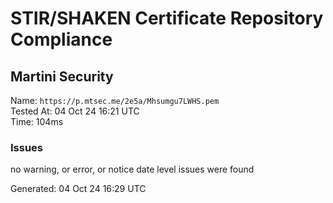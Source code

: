 # STIR/SHAKEN Certificate Repository Compliance

## Martini Security

Name: `https://p.mtsec.me/2e5a/Mhsumgu7LWHS.pem`\
Tested At: 04 Oct 24 16:21 UTC\
Time: 104ms

### Issues

no warning, or error, or notice date level issues were found

Generated: 04 Oct 24 16:29 UTC